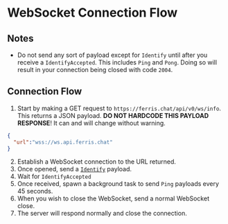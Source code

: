 # WebSocket Connection Flow

## Notes
* Do not send any sort of payload except for `Identify` until after you receive a `IdentifyAccepted`.
This includes `Ping` and `Pong`. Doing so will result in your connection being closed with code `2004`.

## Connection Flow
1) Start by making a GET request to `https://ferris.chat/api/v0/ws/info`. This returns a JSON payload.
**DO NOT HARDCODE THIS PAYLOAD RESPONSE**! It can and will change without warning.
```json
{
  "url":"wss://ws.api.ferris.chat"
}
```

2) Establish a WebSocket connection to the URL returned.
3) Once opened, send a [`Identify`](./events_inbound/identify.md) payload.
4) Wait for `IdentifyAccepted`
5) Once received, spawn a background task to send `Ping` payloads every 45 seconds.
6) When you wish to close the WebSocket, send a normal WebSocket close.
7) The server will respond normally and close the connection.